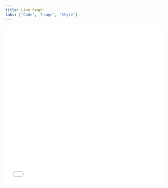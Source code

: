 ```yaml
---
title: Line Graph
tabs: ['Code', 'Usage', 'Style']
---
```


<grid-wrapper>
<iframe height='500' scrolling='no' title='Line Graph' src='//codepen.io/team/carbon/embed/brLogb/?height=300&theme-id=30962&default-tab=result&embed-version=2' frameborder='no' allowtransparency='true' allowfullscreen='true' style='width: 100%;'>See the Pen <a href='https://codepen.io/team/carbon/pen/brLogb/'>Line Graph</a> by Carbon Design System (<a href='https://codepen.io/carbon'>@carbon</a>) on <a href='https://codepen.io'>CodePen</a>.
</iframe>
</grid-wrapper>
